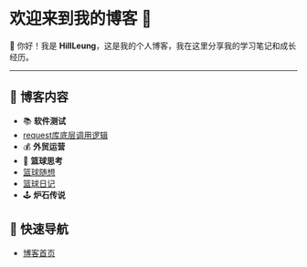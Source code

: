 # 欢迎来到我的博客 🎉

👋 你好！我是 **HillLeung**，这是我的个人博客，我在这里分享我的学习笔记和成长经历。

---

## 🌟 博客内容
- 📚 **软件测试**
- [request库底层调用逻辑](softwareTest/interfaceTest/requestLibrary.md)
- 💰 **外贸运营**
- 🏀 **篮球思考**
- [篮球随想](basketBall/basketballThinking.md)
- [篮球日记]()
- 🕹  **炉石传说**


## 🚀 快速导航
- [博客首页](https://lafari.github.io)

